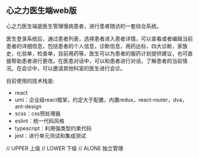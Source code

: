 ## 心之力医生端web版

心之力医生端是医生管理慢病患者，进行患者随访的一套综合系统。

医生登录系统后，通过患者列表，选择患者进入患者详情，可以查看或者编辑当前患者的详细信息，包括患者的个人信息，诊断信息，用药达标，四大诊断，家族史，化验单，检查单，目前用药等。医生可以为患者的服药计划提供建议，也可直接帮助患者进行更改。在医患对话中，可以和患者进行对话，了解患者的当前情况。在会诊中，可以邀请其他科室的医生进行会诊。

目前使用的技术栈是:
- react
- umi：企业级react框架，约定大于配置，内置redux，react-router，dva，ant-design
- scss：css预处理器
- eslint：统一代码风格
- typescript：利用强类型约束代码
- jest：进行单元测试和集成测试


// UPPER  上级
// LOWER  下级
// ALONE  独立管理
